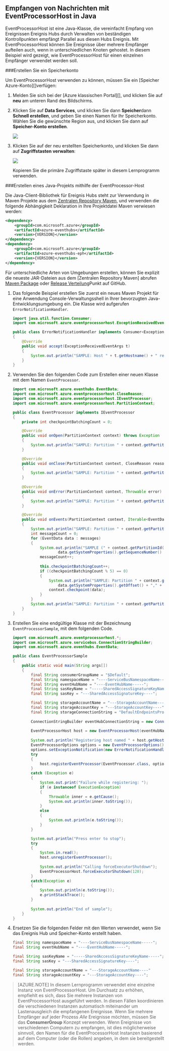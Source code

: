 ## <a name="receive-messages-with-eventprocessorhost-in-java"></a>Empfangen von Nachrichten mit EventProcessorHost in Java

EventProcessorHost ist eine Java-Klasse, die vereinfacht Empfang von Ereignissen Ereignis Hubs durch Verwalten von beständigen Kontrollpunkten empfängt Parallel aus diesen Hubs Ereignis. Mit EventProcessorHost können Sie Ereignisse über mehrere Empfänger aufteilen auch, wenn in unterschiedlichen Knoten gehostet. In diesem Beispiel wird gezeigt, wie EventProcessorHost für einen einzelnen Empfänger verwendet werden soll.

###<a name="create-a-storage-account"></a>Erstellen Sie ein Speicherkonto

Um EventProcessorHost verwenden zu können, müssen Sie ein [Speicher Azure-Konto][]verfügen:

1. Melden Sie sich bei der [Azure klassischen Portal][], und klicken Sie auf **neu** am unteren Rand des Bildschirms.

2. Klicken Sie auf **Data Services**, und klicken Sie dann **Speicher**dann **Schnell erstellen**, und geben Sie einen Namen für Ihr Speicherkonto. Wählen Sie die gewünschte Region aus, und klicken Sie dann auf **Speicher-Konto erstellen**.

    ![][11]

3. Klicken Sie auf der neu erstellten Speicherkonto, und klicken Sie dann auf **Zugriffstasten verwalten**:

    ![][12]

    Kopieren Sie die primäre Zugriffstaste später in diesem Lernprogramm verwenden.

###<a name="create-a-java-project-using-the-eventprocessor-host"></a>Erstellen eines Java-Projekts mithilfe der EventProcessor-Host

Die Java-Client-Bibliothek für Ereignis Hubs steht zur Verwendung in Maven Projekte aus dem [Zentralen Repository Maven][Maven Package], und verwenden die folgende Abhängigkeit Deklaration in Ihre Projektdatei Maven verwiesen werden:    

``` XML
<dependency>
    <groupId>com.microsoft.azure</groupId>
    <artifactId>azure-eventhubs</artifactId>
    <version>{VERSION}</version>
</dependency>
<dependency>
    <groupId>com.microsoft.azure</groupId>
    <artifactId>azure-eventhubs-eph</artifactId>
    <version>{VERSION}</version>
</dependency>
```
 
Für unterschiedliche Arten von Umgebungen erstellen, können Sie explizit die neueste JAR-Dateien aus dem [Zentralen Repository Maven] abrufen[ Maven Package] oder [Release Verteilung](https://github.com/Azure/azure-event-hubs/releases)Punkt auf GitHub.  

1. Das folgende Beispiel erstellen Sie zuerst ein neues Maven Projekt für eine Anwendung Console-Verwaltungsshell in Ihrer bevorzugten Java-Entwicklungsumgebung ein. Die Klasse wird aufgerufen ```ErrorNotificationHandler```.     

    ``` Java
    import java.util.function.Consumer;
    import com.microsoft.azure.eventprocessorhost.ExceptionReceivedEventArgs;

    public class ErrorNotificationHandler implements Consumer<ExceptionReceivedEventArgs>
    {
        @Override
        public void accept(ExceptionReceivedEventArgs t)
        {
            System.out.println("SAMPLE: Host " + t.getHostname() + " received general error notification during " + t.getAction() + ": " + t.getException().toString());
        }
    }
    ```

2. Verwenden Sie den folgenden Code zum Erstellen einer neuen Klasse mit dem Namen ```EventProcessor```.

    ```Java
    import com.microsoft.azure.eventhubs.EventData;
    import com.microsoft.azure.eventprocessorhost.CloseReason;
    import com.microsoft.azure.eventprocessorhost.IEventProcessor;
    import com.microsoft.azure.eventprocessorhost.PartitionContext;

    public class EventProcessor implements IEventProcessor
    {
        private int checkpointBatchingCount = 0;

        @Override
        public void onOpen(PartitionContext context) throws Exception
        {
            System.out.println("SAMPLE: Partition " + context.getPartitionId() + " is opening");
        }

        @Override
        public void onClose(PartitionContext context, CloseReason reason) throws Exception
        {
            System.out.println("SAMPLE: Partition " + context.getPartitionId() + " is closing for reason " + reason.toString());
        }
        
        @Override
        public void onError(PartitionContext context, Throwable error)
        {
            System.out.println("SAMPLE: Partition " + context.getPartitionId() + " onError: " + error.toString());
        }

        @Override
        public void onEvents(PartitionContext context, Iterable<EventData> messages) throws Exception
        {
            System.out.println("SAMPLE: Partition " + context.getPartitionId() + " got message batch");
            int messageCount = 0;
            for (EventData data : messages)
            {
                System.out.println("SAMPLE (" + context.getPartitionId() + "," + data.getSystemProperties().getOffset() + "," +
                        data.getSystemProperties().getSequenceNumber() + "): " + new String(data.getBody(), "UTF8"));
                messageCount++;
                
                this.checkpointBatchingCount++;
                if ((checkpointBatchingCount % 5) == 0)
                {
                    System.out.println("SAMPLE: Partition " + context.getPartitionId() + " checkpointing at " +
                        data.getSystemProperties().getOffset() + "," + data.getSystemProperties().getSequenceNumber());
                    context.checkpoint(data);
                }
            }
            System.out.println("SAMPLE: Partition " + context.getPartitionId() + " batch size was " + messageCount + " for host " + context.getOwner());
        }
    }
    ```

3. Erstellen Sie eine endgültige Klasse mit der Bezeichnung ```EventProcessorSample```, mit dem folgenden Code.

    ```Java
    import com.microsoft.azure.eventprocessorhost.*;
    import com.microsoft.azure.servicebus.ConnectionStringBuilder;
    import com.microsoft.azure.eventhubs.EventData;

    public class EventProcessorSample
    {
        public static void main(String args[])
        {
            final String consumerGroupName = "$Default";
            final String namespaceName = "----ServiceBusNamespaceName-----";
            final String eventHubName = "----EventHubName-----";
            final String sasKeyName = "-----SharedAccessSignatureKeyName-----";
            final String sasKey = "---SharedAccessSignatureKey----";

            final String storageAccountName = "---StorageAccountName----";
            final String storageAccountKey = "---StorageAccountKey----";
            final String storageConnectionString = "DefaultEndpointsProtocol=https;AccountName=" + storageAccountName + ";AccountKey=" + storageAccountKey;
            
            ConnectionStringBuilder eventHubConnectionString = new ConnectionStringBuilder(namespaceName, eventHubName, sasKeyName, sasKey);
            
            EventProcessorHost host = new EventProcessorHost(eventHubName, consumerGroupName, eventHubConnectionString.toString(), storageConnectionString);
            
            System.out.println("Registering host named " + host.getHostName());
            EventProcessorOptions options = new EventProcessorOptions();
            options.setExceptionNotification(new ErrorNotificationHandler());
            try
            {
                host.registerEventProcessor(EventProcessor.class, options).get();
            }
            catch (Exception e)
            {
                System.out.print("Failure while registering: ");
                if (e instanceof ExecutionException)
                {
                    Throwable inner = e.getCause();
                    System.out.println(inner.toString());
                }
                else
                {
                    System.out.println(e.toString());
                }
            }

            System.out.println("Press enter to stop");
            try
            {
                System.in.read();
                host.unregisterEventProcessor();
                
                System.out.println("Calling forceExecutorShutdown");
                EventProcessorHost.forceExecutorShutdown(120);
            }
            catch(Exception e)
            {
                System.out.println(e.toString());
                e.printStackTrace();
            }
            
            System.out.println("End of sample");
        }
    }
    ```

4. Ersetzen Sie die folgenden Felder mit den Werten verwendet, wenn Sie das Ereignis Hub und Speicher-Konto erstellt haben.

    ``` Java
    final String namespaceName = "----ServiceBusNamespaceName-----";
    final String eventHubName = "----EventHubName-----";

    final String sasKeyName = "-----SharedAccessSignatureKeyName-----";
    final String sasKey = "---SharedAccessSignatureKey----";

    final String storageAccountName = "---StorageAccountName----"
    final String storageAccountKey = "---StorageAccountKey----";
    ```

> [AZURE.NOTE] In diesem Lernprogramm verwendet eine einzelne Instanz von EventProcessorHost. Um Durchsatz zu erhöhen, empfiehlt es sich, dass Sie mehrere Instanzen von EventProcessorHost ausgeführt werden. In diesen Fällen koordinieren die verschiedenen Instanzen automatisch miteinander um Lastenausgleich die empfangenen Ereignisse. Wenn Sie mehrere Empfänger auf jeder Prozess *Alle* Ereignisse möchten, müssen Sie das **ConsumerGroup** Konzept verwenden. Wenn Ereignisse von verschiedenen Computern zu empfangen, ist dies möglicherweise sinnvoll, den Namen für die EventProcessorHost Instanzen basierend auf dem Computer (oder die Rollen) angeben, in dem sie bereitgestellt werden.

<!-- Links -->
[Event Hubs overview]: ../articles/event-hubs/event-hubs-overview.md
[Azure-Speicher-Konto]: ../articles/storage/storage-create-storage-account.md
[Azure klassischen-portal]: http://manage.windowsazure.com
[Maven Package]: https://search.maven.org/#search%7Cga%7C1%7Ca%3A%22azure-eventhubs-eph%22

<!-- Images -->
[11]: ./media/service-bus-event-hubs-get-started-receive-ephjava/create-eph-csharp2.png
[12]: ./media/service-bus-event-hubs-get-started-receive-ephjava/create-eph-csharp3.png

